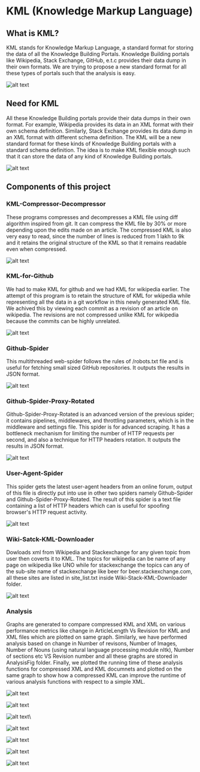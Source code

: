 KML (Knowledge Markup Language)
===============================

What is KML?
------------
KML stands for Knowledge Markup Language, a standard format for storing the data of all the Knowledge Building Portals. Knowledge Building portals like Wikipedia, Stack Exchange, GitHub, e.t.c provides their data dump in their own formats. We are trying to propose a new standard format for all these types of portals such that the analysis is easy.


![alt text](https://github.com/csl-622/KML/blob/master/images/every.png)

Need for KML
------------
All these Knowledge Building portals provide their data dumps in their own format. For example, Wikipedia provides its data in an XML format with their own schema definition. Similarly, Stack Exchange provides its data dump in an XML format with different schema definition. The KML will be a new standard format for these kinds of Knowledge Building portals with a standard schema definition. The idea is to make KML flexible enough such that it can store the data of any kind of Knowledge Building portals.

![alt text](https://github.com/csl-622/KML/blob/master/images/knowledge.png)


Components of this project
--------------------------

### KML-Compressor-Decompressor
These programs compresses and decompresses a KML file using diff algorithm inspired from git. It can compress the KML file by 30% or more depending upon the edits made on an article. The compressed KML is also very easy to read, since the number of lines is reduced from 1 lakh to 9k and it retains the original structure of the KML so that it remains readable even when compressed.


![alt text](https://github.com/csl-622/KML/blob/master/images/diff.png)

### KML-for-Github
We had to make KML for github and we had KML for wikipedia earlier. The attempt of this program is to retain the structure of KML for wkipedia while representing all the data in a git workflow in this newly generated KML file. We achived this by viewing each commit as a revision of an article on wikipedia. The revisions are not compressed unlike KML for wikipedia because the commits can be highly unrelated.


![alt text](https://github.com/csl-622/KML/blob/master/images/github-logo.png)

### Github-Spider
This multithreaded web-spider follows the rules of /robots.txt file and is useful for fetching small sized GitHub repositories. It outputs the results in JSON format.


![alt text](https://github.com/csl-622/KML/blob/master/images/spider1.png)

### Github-Spider-Proxy-Rotated
Github-Spider-Proxy-Rotated is an advanced version of the previous spider; it contains pipelines, middlewares,
and throttling parameters, which is in the middleware and settings file. This spider is for advanced scraping.
It has a bottleneck mechanism for limiting the number of HTTP requests per second, and also a technique for
HTTP headers rotation. It outputs the results in JSON format.


![alt text](https://github.com/csl-622/KML/blob/master/images/proxy.jpg)

### User-Agent-Spider
This spider gets the latest user-agent headers from an online forum, output of this file is directly put into use in other two spiders namely Github-Spider and Github-Spider-Proxy-Rotated. The result of this spider is a text file containing a list of HTTP headers which can is useful for spoofing browser's  HTTP request activity.



![alt text](https://github.com/csl-622/KML/blob/master/images/useragent.png)

### Wiki-Satck-KML-Downloader
Dowloads xml from Wikipedia and Stackexchange for any given topic from user then coverts it to KML. The topics for wikipedia can be name of any page on wikipedia like UNO while for stackexchange the topics can any of the sub-site name of stackexchange like beer for beer.stackexchange.com, all these sites are listed in site_list.txt inside Wiki-Stack-KML-Downloader folder.


![alt text](https://github.com/csl-622/KML/blob/master/images/sByum.png)

### Analysis
Graphs are generated to compare compressed KML and XML on various performance metrics like change in ArticleLength Vs Revision for KML and XML files which are plotted on same graph. Similarly, we have performed analysis based on change in Number of revisons, Number of Images, Number of Nouns (using natural language processing module nltk), Number of sections etc VS Revision number and all these graphs are stored in AnalysisFig folder. 
Finally, we plotted the running time of these analysis functions for compressed XML and KML documnets and plotted on the same graph to show how a compressed KML can improve the runtime of various analysis functions with respect to a simple XML.


![alt text](https://github.com/csl-622/KML/blob/master/Analysis/AnalysisFigs/Number%20of%20Images%20vs%20Revision.png)

![alt text](https://github.com/csl-622/KML/blob/master/Analysis/AnalysisFigs/Article%20Length%20vs%20Revision.png)



![alt text](https://github.com/csl-622/KML/blob/master/Analysis/AnalysisFigs/Number%20of%20External%20Links%20vs%20Revision.png)\


![alt text](https://github.com/csl-622/KML/blob/master/Analysis/AnalysisFigs/Number%20of%20Proper%20Nouns%20vs%20Revision.png)



![alt text](https://github.com/csl-622/KML/blob/master/Analysis/AnalysisFigs/Number%20of%20Refrences%20vs%20Revision.png)

![alt text](https://github.com/csl-622/KML/blob/master/Analysis/AnalysisFigs/Number%20of%20Sections%20vs%20Revision.png)

![alt text](https://github.com/csl-622/KML/blob/master/Analysis/Time_Analysis.png)
